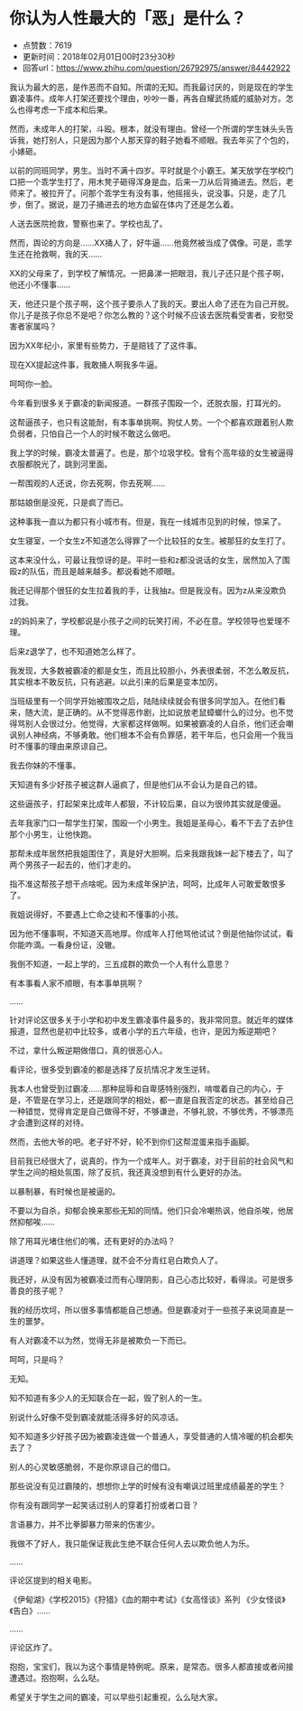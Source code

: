 # 你认为人性最大的「恶」是什么？
- 点赞数：7619
- 更新时间：2018年02月01日00时23分30秒
- 回答url：https://www.zhihu.com/question/26792975/answer/84442922
<body>
 <p data-pid="EB-n123m">我认为最大的恶，是作恶而不自知。所谓的无知。而我最讨厌的，则是现在的学生霸凌事件。成年人打架还要找个理由，吵吵一番，再各自耀武扬威的威胁对方。怎么也得考虑一下成本和后果。</p>
 <p data-pid="evE3G1-2">然而，未成年人的打架，斗殴。根本，就没有理由。曾经一个所谓的学生妹头头告诉我，她打别人，只是因为那个人那天穿的鞋子她看不顺眼。我去年买了个包的，小婊砸。</p>
 <p data-pid="bJEzbfFG">以前的同班同学，男生。当时不满十四岁。平时就是个小霸王。某天放学在学校门口把一个乖学生打了，用木凳子砸得浑身是血，后来一刀从后背捅进去。然后，老师来了。被拉开了。问那个乖学生有没有事，他摇摇头，说没事。只是，走了几步，倒了。据说，是刀子捅进去的地方血留在体内了还是怎么着。</p>
 <p data-pid="zsQmoPeN">人送去医院抢救，警察也来了。学校也乱了。</p>
 <p data-pid="JnjCJ3lV">然而，舆论的方向是……XX捅人了，好牛逼……他竟然被当成了偶像。可是，乖学生还在抢救啊，我的天……</p>
 <p data-pid="yv9KUSHM">XX的父母来了，到学校了解情况。一把鼻涕一把眼泪，我儿子还只是个孩子啊，他还小不懂事……</p>
 <p data-pid="XS-20faE">天，他还只是个孩子啊，这个孩子要杀人了我的天。要出人命了还在为自己开脱。你儿子是孩子你总不是吧？你怎么教的？这个时候不应该去医院看受害者，安慰受害者家属吗？</p>
 <p data-pid="og_ZWzUC">因为XX年纪小，家里有些势力，于是赔钱了了这件事。</p>
 <p data-pid="axikw02A">现在XX提起这件事，我敢捅人啊我多牛逼。</p>
 <p data-pid="inDfNU_s">呵呵你一脸。</p>
 <p data-pid="kP5J9mWE">今年看到很多关于霸凌的新闻报道。一群孩子围殴一个，还脱衣服，打耳光的。</p>
 <p data-pid="BKrae2ho">这帮逼孩子，也只有这能耐，有本事单挑啊。狗仗人势。一个个都喜欢跟着别人欺负弱者，只怕自己一个人的时候不敢这么做吧。</p>
 <p data-pid="8PUq30ar">我上学的时候，霸凌太普遍了。也是，那个垃圾学校。曾有个高年级的女生被逼得衣服都脱光了，跳到河里面。</p>
 <p data-pid="PosRiy6W">一帮围观的人还说，你去死啊，你去死啊……</p>
 <p data-pid="pjArAFN1">那姑娘倒是没死，只是疯了而已。</p>
 <p data-pid="pKUWhoFP">这种事我一直以为都只有小城市有。但是，我在一线城市见到的时候，惊呆了。</p>
 <p data-pid="4UiEzdOM">女生寝室，一个女生z不知道怎么得罪了一个比较狂的女生。被那狂的女生打了。</p>
 <p data-pid="eNE-4Zse">这本来没什么，可最让我惊讶的是。平时一些和z都没说话的女生，居然加入了围殴z的队伍，而且是越来越多。都说看她不顺眼。</p>
 <p data-pid="MmyoDdeW">我还记得那个很狂的女生拉着我的手，让我抽z。但是我没有。因为z从来没欺负过我。</p>
 <p data-pid="EXbwGRxa">z的妈妈来了，学校都说是小孩子之间的玩笑打闹，不必在意。学校领导也爱理不理。</p>
 <p data-pid="ClwRCSn5">后来z退学了，也不知道她怎么样了。</p>
 <p data-pid="K5OxWXRW">我发现，大多数被霸凌的都是女生，而且比较胆小，外表很柔弱，不怎么敢反抗，其实根本不敢反抗，只有逃避。以此引来的后果是变本加厉。</p>
 <p data-pid="Wdj6-DV5">当班级里有一个同学开始被围攻之后，陆陆续续就会有很多同学加入。在他们看来，随大流，是正确的。从不觉得恶作剧，比如说放老鼠蟑螂什么的过分。也不觉得骂别人会很过分。他觉得，大家都这样做啊。如果被霸凌的人自杀，他们还会嘲讽别人神经病，不够勇敢。他们根本不会有负罪感，若干年后，也只会用一个我当时不懂事的理由来原谅自己。</p>
 <p data-pid="vOylnX0M">我去你妹的不懂事。</p>
 <p data-pid="4pF3XgIb">天知道有多少好孩子被这群人逼疯了，但是他们从不会认为是自己的错。</p>
 <p data-pid="0nBng6gy">这些逼孩子，打起架来比成年人都狠，不计较后果，自以为很帅其实就是傻逼。</p>
 <p data-pid="axizeDPk">去年我家门口一帮学生打架，围殴一个小男生。我姐是圣母心，看不下去了去护住那个小男生，让他快跑。</p>
 <p data-pid="9IFLUX70">那帮未成年居然把我姐围住了，真是好大胆啊。后来我跟我妹一起下楼去了，叫了两个男孩子一起去的，他们才走的。</p>
 <p data-pid="g-3rEqJg">指不准这帮孩子想干点啥呢。因为未成年保护法，呵呵，比成年人可敢爱敢恨多了。</p>
 <p data-pid="3rcfhGAz">我姐说得好，不要遇上亡命之徒和不懂事的小孩。</p>
 <p data-pid="XmaFJwtx">因为他不懂事啊，不知道天高地厚。你成年人打他骂他试试？倒是他抽你试试，看你能咋滴。一看身份证，没辙。</p>
 <p data-pid="cEzqSKtz">我倒不知道，一起上学的，三五成群的欺负一个人有什么意思？</p>
 <p data-pid="snzk6CSI">有本事看人家不顺眼，有本事单挑啊？</p>
 <p data-pid="F0PZJyP2">……</p>
 <p data-pid="3tA3VSuu">针对评论区很多关于小学和初中发生霸凌事件最多的，我非常同意。就近年的媒体报道，显然也是初中比较多，或者小学的五六年级，也许，是因为叛逆期吧？</p>
 <p data-pid="zbB1D3yG">不过，拿什么叛逆期做借口，真的很恶心人。</p>
 <p data-pid="h2EhhkWw">看评论，很多受到霸凌的都是选择了反抗情况才发生逆转。</p>
 <p data-pid="RE2P-dpa">我本人也曾受到过霸凌……那种屈辱和自卑感特别强烈，啃噬着自己的内心，于是，不管是在学习上，还是跟同学的相处，都一直是自我否定的状态。甚至给自己一种错觉，觉得肯定是自己做得不好，不够谦逊，不够礼貌，不够优秀，不够漂亮才会遭到这样的对待。</p>
 <p data-pid="aN5NPnoN">然而，去他大爷的吧。老子好不好，轮不到你们这帮混蛋来指手画脚。</p>
 <p data-pid="7uxa61Vw">目前我已经很大了，说真的，作为一个成年人。对于霸凌，对于目前的社会风气和学生之间的相处氛围，除了反抗，我还真没想到有什么更好的办法。</p>
 <p data-pid="VEg5gPuZ">以暴制暴，有时候也是被逼的。</p>
 <p data-pid="tWbIuQ7k">不要以为自杀，抑郁会换来那些无知的同情。他们只会冷嘲热讽，他自杀唉，他居然抑郁唉……</p>
 <p data-pid="W-hdYcbL">除了用耳光堵住他们的嘴，还有更好的办法吗？</p>
 <p data-pid="0mL6mRXO">讲道理？如果这些人懂道理，就不会不分青红皂白欺负人了。</p>
 <p data-pid="Y8w3ct1T">我还好，从没有因为被霸凌过而有心理阴影，自己心态比较好，看得淡。可是很多善良的孩子呢？</p>
 <p data-pid="9JWZ300z">我的经历坎坷，所以很多事情都能自己想通。但是霸凌对于一些孩子来说简直是一生的噩梦。</p>
 <p data-pid="K8FBLuR8">有人对霸凌不以为然，觉得无非是被欺负一下而已。</p>
 <p data-pid="P2A7rHnk">呵呵，只是吗？</p>
 <p data-pid="DzZ46bPz">无知。</p>
 <p data-pid="SydXyQbU">知不知道有多少人的无知联合在一起，毁了别人的一生。</p>
 <p data-pid="rCK6O83Y">别说什么好像不受到霸凌就能活得多好的风凉话。</p>
 <p data-pid="XLXZ_2pU">知不知道多少好孩子因为被霸凌连做一个普通人，享受普通的人情冷暖的机会都失去了？</p>
 <p data-pid="EqcE4Wvl">别人的心灵敏感脆弱，不是你原谅自己的借口。</p>
 <p data-pid="BI4WEbGV">那些说没有见过霸陵的，想想你上学的时候有没有嘲讽过班里成绩最差的学生？</p>
 <p data-pid="3NOlF_JL">你有没有跟同学一起笑话过别人的穿着打扮或者口音？</p>
 <p data-pid="LemP-TQ7">言语暴力，并不比拳脚暴力带来的伤害少。</p>
 <p data-pid="EAP0lxCk">我做不了好人，我只能保证我此生绝不联合任何人去以欺负他人为乐。</p>
 <p data-pid="Nc53JjXy">……</p>
 <p data-pid="2cD__vEB">评论区提到的相关电影。</p>
 <p data-pid="ED09H3B7">《伊甸湖》《学校2015》《狩猎》《血的期中考试》《女高怪谈》系列 《少女怪谈》《告白》……</p>
 <p data-pid="oGzQtsB4">……</p>
 <p data-pid="SQJ_XSeF">评论区炸了。</p>
 <p data-pid="EMED3kxm">抱抱，宝宝们，我以为这个事情是特例呢。原来，是常态。很多人都直接或者间接遭遇过。抱抱啊，么么哒。</p>
 <p data-pid="F36VyV_F">希望关于学生之间的霸凌，可以早些引起重视，么么哒大家。</p>
</body>